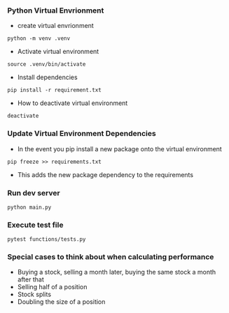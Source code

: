 ### Python Virtual Envrionment

- create virtual envrionment

```
python -m venv .venv
```

- Activate virtual environment

```
source .venv/bin/activate
```

- Install dependencies

```
pip install -r requirement.txt
```

- How to deactivate virtual environment

```
deactivate
```

### Update Virtual Environment Dependencies

- In the event you pip install a new package onto the virtual environment

```
pip freeze >> requirements.txt
```

- This adds the new package dependency to the requirements

### Run dev server

```
python main.py
```

### Execute test file

```
pytest functions/tests.py
```

### Special cases to think about when calculating performance

- Buying a stock, selling a month later, buying the same stock a month after that
- Selling half of a position
- Stock splits
- Doubling the size of a position
